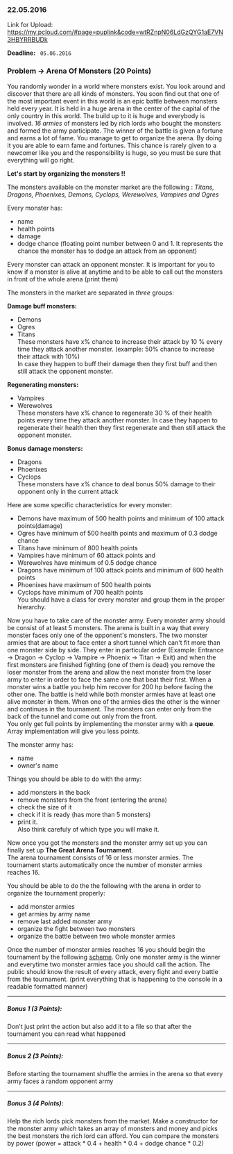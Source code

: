 ### 22.05.2016

Link for Upload: https://my.pcloud.com/#page=puplink&code=wtRZnpN06LdGzQYG1aE7VN3HBYRRBUDk

**Deadline:** ` 05.06.2016`

### Problem -> Arena Of Monsters (20 Points)

You randomly wonder in a world where monsters exist. You look around and discover that there are all kinds of monsters.
You soon find out that one of the most important event in this world is an epic battle between monsters held every year. 
It is held in a huge arena in the center of the capital of the only country in this world.
The build up to it is huge and everybody is involved. *16 armies* of monsters led by rich lords who bought the monsters and formed the army participate.
The winner of the battle is given a fortune and earns a lot of fame.
You manage to get to organize the arena. By doing it you are able to earn fame and fortunes. This chance is rarely given to a newcomer like you
and the responsibility is huge, so you must be sure that everything will go right.

**Let's start by organizing the monsters !!**  

The monsters available on the monster market are the following : *Titans, Dragons, Phoenixes, Demons, Cyclops, Werewolves, Vampires and Ogres*

Every monster has:
* name
* health points
* damage
* dodge chance (floating point number between 0 and 1. It represents the chance the monster has to dodge an attack from an opponent)

Every monster can attack an opponent monster. It is important for you to know if a monster is alive at anytime and to be able to call out the monsters in front of the whole arena (print them)

The monsters in the market are separated in *three* groups:  

**Damage buff monsters:**
* Demons
* Ogres
* Titans  
These monsters have x% chance to increase their attack by 10 % every time they attack another monster. (example: 50% chance to increase their attack with 10%)  
In case they happen to buff their damage then they first buff and then still attack the opponent monster. 

**Regenerating monsters:**
* Vampires
* Werewolves  
These monsters have x% chance to regenerate 30 % of their health points every time they attack another monster. 
In case they happen to regenerate their health then they first regenerate and then still attack the opponent monster.   

**Bonus damage monsters:**
* Dragons
* Phoenixes
* Cyclops  
These monsters have x% chance to deal bonus 50% damage to their opponent only in the current attack 

Here are some specific characteristics for every monster:
* Demons have maximum of 500 health points and minimum of 100 attack points(damage)
* Ogres have minimum of 500 health points and maximum of 0.3 dodge chance
* Titans have minimum of 800 health points
* Vampires have minimum of 60 attack points and 
* Werewolves have minimum of 0.5 dodge chance
* Dragons have minimum of 100 attack points and minimum of 600 health points
* Phoenixes have maximum of 500 health points
* Cyclops have minimum of 700 health points  
You should have a class for every monster and group them in the proper hierarchy. 
  
Now you have to take care of the monster army. Every monster army should be consist of at least 5 monsters.
The arena is built in a way that every monster faces only one of the opponent's monsters. The two monster armies that are about to face enter a short tunnel which can't fit
more than one monster side by side. They enter in particular order (Example: Entrance -> Dragon -> Cyclop -> Vampire -> Phoenix -> Titan -> Exit) and 
when the first monsters are finished fighting (one of them is dead) you remove the loser monster from the arena and allow the next monster from the
loser army to enter in order to face the same one that beat their first. When a monster wins a battle you help him recover for 200 hp before facing the other one. 
The battle is held while both monster armies have at least one alive monster in them.
When one of the armies dies the other is the winner and continues in the tournament. 
The monsters can enter only from the back of the tunnel and come out only from the front.  
You only get full points by implementing the monster army with a **queue**. Array implementation will give you less points.

The monster army has:
* name
* owner's name

Things you should be able to do with the army:
* add monsters in the back
* remove monsters from the front (entering the arena)
* check the size of it
* check if it is ready (has more than 5 monsters)
* print it.   
Also think carefuly of which type you will make it. 

Now once you got the monsters and the monster army set up you can finally set up **The Great Arena Tournament**.  
The arena tournament consists of 16 or less monster armies. The tournament starts automatically once the number of monster armies reaches 16.

You should be able to do the the following with the arena in order to organize the tournament properly:
* add monster armies
* get armies by army name
* remove last added monster army
* organize the fight between two monsters
* organize the battle between two whole monster armies

Once the number of monster armies reaches 16 you should begin the tournament by the following [scheme](https://gyazo.com/011db0c610543d63895523df8ba2b793).
Only one monster army is the winner and everytime two monster armies face you should call the action.
The public should know the result of every attack, every fight and every battle from the tournament. (print everything that is happening to the console in a readable formatted manner)

---

##### Bonus 1 (3 Points):  
Don't just print the action but also add it to a file so that after the tournament you can read what happened

---

##### Bonus 2 (3 Points):  
Before starting the tournament shuffle the armies in the arena so that every army faces a random opponent army

---

##### Bonus 3 (4 Points):  
Help the rich lords pick monsters from the market. 
Make a constructor for the monster army which takes an array of monsters and money and picks the best monsters the rich lord can afford. 
You can compare the monsters by power (power = attack * 0.4 + health * 0.4 + dodge chance * 0.2)

